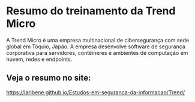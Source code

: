 # Resumo do treinamento da Trend Micro

A Trend Micro é uma empresa multinacional de cibersegurança com sede global em Tóquio, Japão. A empresa desenvolve software de segurança corporativa para servidores, contêineres e ambientes de computação em nuvem, redes e endpoints.

## Veja o resumo no site:

https://laribene.github.io/Estudos-em-seguranca-da-informacao/Trend/

